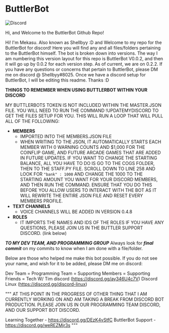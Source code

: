 # ButtlerBot

![Discord](https://img.shields.io/discord/779290532622893057?color=blue&label=Discord&style=plastic)

Hi, and Welcome to the ButtlerBot Github Repo!

Hi! I'm Mekasu. Also known as Shellbyy :D and Welcome to my repo for the ButtlerBot for discord! Here you will find any and all files/folders pertaining to the ButtlerBot himself. The bot is broken down into versions. The way I am numbering this version layout for this repo is ButtlerBot V0.0.2, and then it will go up by 0.0.2 for each version step. As of current, we are on 0.2.2. If you have any questions or concerns that pertain to ButtlerBot, please DM me on discord @ Shellbyy#8025. Once we have a discord setup for ButtlerBot, I will be editing this readme. Thanks :D

__THINGS TO REMEMBER WHEN USING BUTTLERBOT WITHIN YOUR DISCORD__

MY BUTTLERBOTS TOKEN IS NOT INCLUDED WITHIN THE MASTER.JSON FILE. YOU WILL NEED TO RUN THE COMMAND !UPDATEMYDISCORD TO GET THE FILES SETUP FOR YOU. THIS WILL RUN A LOOP THAT WILL PULL ALL OF THE FOLLOWING:
- __MEMBERS__
    - IMPORTED INTO THE MEMBERS.JSON FILE
    - WHEN WRITING TO THE JSON, IT AUTOMATICALLY STARTS EACH MEMBER WITH 0 WARNING COUNTS AND $1,000 FOR THE COINFLIP GAME, AND FUTURE ARCADE GAMES THAT ARE ADDED       IN FUTURE UPDATES. IF YOU WANT TO CHANGE THE STARTING BALANCE, ALL YOU HAVE TO DO IS GO TO THE COGS FOLDER, THEN TO THE STAFF.PY FILE. SCROLL DOWN TO LINE
      258 AND LOOK FOR `"bank" : 1000` AND CHANGE THE 1000 TO THE STARTING AMOUNT YOU WANT FOR YOUR DISCORD MEMBERS, AND THEN RUN THE COMMAND. ENSURE THAT YOU DO 
      THIS BEFORE YOU ALLOW USERS TO INTERACT WITH THE BOT AS IT WILL REWRITE THE ENTIRE JSON FILE AND RESET EVERY MEMBERS PROFILE.
- __TEXT CHANNELS__
    - VOICE CHANNELS WILL BE ADDED IN VERSION 0.4.8
- __ROLES__
    - IT IMPORTS THE NAMES AND IDS OF THE ROLES
IF YOU HAVE ANY QUESTIONS, PLEASE JOIN US IN THE BUTTLER SUPPORT DISCORD. (link below)


***TO MY DEV TEAM, AND PROGRAMMING GROUP*** Always look for ***final commit*** on my commits to know when I am done with a file/folder.



Below are those who helped me make this bot possible. If you do not see your name, and wish for it to be added, please DM me on discord:

Dev Team = 
Programming Team = 
Supporting Members = 
Supporting Friends = Tech W/ Tim discord (https://discord.gg/ay346U4c7V)
                     Discord Linux       (https://discord.gg/discord-linux)

"""
AT THIS POINT IN THE PROGRESS OF OTHER THING THAT I AM CURRENTLY WORKING ON AND AM TAKING A BREAK FROM DISCORD BOT PRODUCTION. PLEASE JOIN US IN OUR PROGRAMMING TEAM DISCORD, AND OUR SUPPORT BOT DISCORD.

Learning Together - https://discord.gg/DEzK4vStfC
ButtlerBot Support - https://discord.gg/weREZMjr3s
"""
